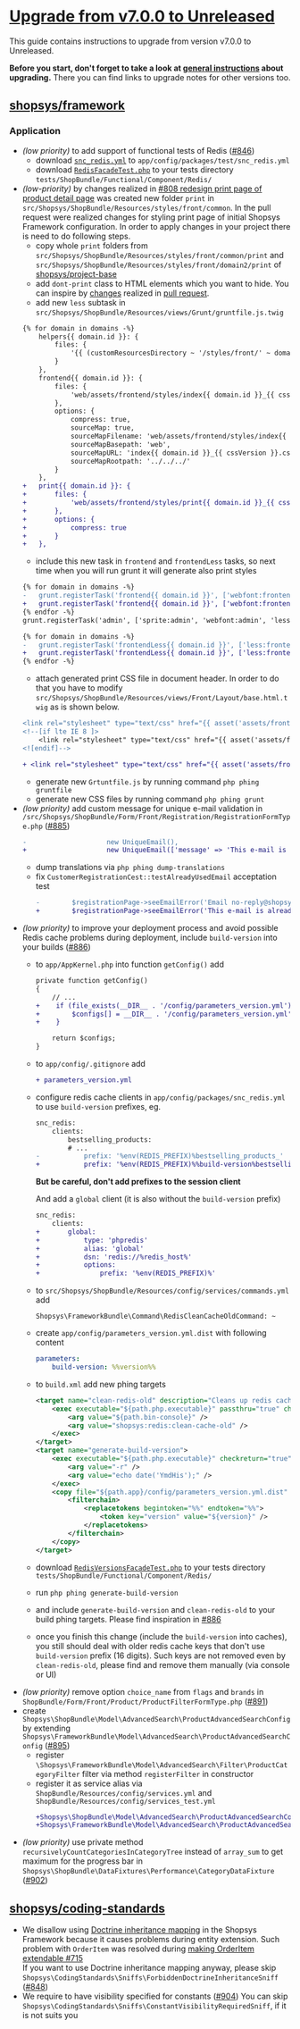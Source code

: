 # [Upgrade from v7.0.0 to Unreleased]

This guide contains instructions to upgrade from version v7.0.0 to Unreleased.

**Before you start, don't forget to take a look at [general instructions](/UPGRADE.md) about upgrading.**
There you can find links to upgrade notes for other versions too.

## [shopsys/framework]
### Application
- *(low priority)* to add support of functional tests of Redis ([#846](https://github.com/shopsys/shopsys/pull/846))
    - download [`snc_redis.yml`](https://github.com/shopsys/project-base/blob/master/app/config/packages/test/snc_redis.yml) to `app/config/packages/test/snc_redis.yml`
    - download [`RedisFacadeTest.php`](https://github.com/shopsys/project-base/tree/master/tests/ShopBundle/Functional/Component/Redis/RedisFacadeTest.php) to your tests directory `tests/ShopBundle/Functional/Component/Redis/`
- *(low-priority)* by changes realized in [#808 redesign print page of product detail page](https://github.com/shopsys/shopsys/pull/808) was created new folder `print` in `src/Shopsys/ShopBundle/Resources/styles/front/common`. In the pull request were realized changes for styling print page of initial Shopsys Framework configuration. In order to apply changes in your project there is need to do following steps.
    - copy whole `print` folders from `src/Shopsys/ShopBundle/Resources/styles/front/common/print` and `src/Shopsys/ShopBundle/Resources/styles/front/domain2/print` of [shopsys/project-base](https://github.com/shopsys/project-base/)
    - add `dont-print` class to HTML elements which you want to hide. You can inspire by [changes](https://github.com/shopsys/shopsys/pull/808/files) realized in [pull request](https://github.com/shopsys/shopsys/pull/808).
    - add new `less` subtask in `src/Shopsys/ShopBundle/Resources/views/Grunt/gruntfile.js.twig`
    ```diff
    {% for domain in domains -%}
        helpers{{ domain.id }}: {
            files: {
                '{{ (customResourcesDirectory ~ '/styles/front/' ~ domain.stylesDirectory)|raw }}/helpers/helpers-generated.less': '{{ (customResourcesDirectory ~ '/styles/front/' ~ domain.stylesDirectory)|raw }}/helpers.less'
            }
        },
        frontend{{ domain.id }}: {
            files: {
                'web/assets/frontend/styles/index{{ domain.id }}_{{ cssVersion }}.css': '{{ (customResourcesDirectory ~ '/styles/front/' ~ domain.stylesDirectory)|raw }}/main.less'
            },
            options: {
                compress: true,
                sourceMap: true,
                sourceMapFilename: 'web/assets/frontend/styles/index{{ domain.id }}_{{ cssVersion }}.css.map',
                sourceMapBasepath: 'web',
                sourceMapURL: 'index{{ domain.id }}_{{ cssVersion }}.css.map',
                sourceMapRootpath: '../../../'
            }
        },
    +   print{{ domain.id }}: {
    +       files: {
    +           'web/assets/frontend/styles/print{{ domain.id }}_{{ cssVersion }}.css': '{{ (customResourcesDirectory ~ '/styles/front/' ~ domain.stylesDirectory)|raw }}/print/main.less'
    +       },
    +       options: {
    +           compress: true
    +       }
    +   },
    ```
    - include this new task in `frontend` and `frontendLess` tasks, so next time when you will run grunt it will generate also print styles
    ```diff
    {% for domain in domains -%}
    -   grunt.registerTask('frontend{{ domain.id }}', ['webfont:frontend', 'sprite:frontend', 'less:frontend{{ domain.id }}', 'legacssy:frontend{{ domain.id }}', 'less:wysiwyg{{ domain.id }}'], 'postcss');
    +   grunt.registerTask('frontend{{ domain.id }}', ['webfont:frontend', 'sprite:frontend', 'less:frontend{{ domain.id }}', 'less:print{{ domain.id }}', 'legacssy:frontend{{ domain.id }}', 'less:wysiwyg{{ domain.id }}'], 'postcss');
    {% endfor -%}
    grunt.registerTask('admin', ['sprite:admin', 'webfont:admin', 'less:admin', 'legacssy:admin' ]);

    {% for domain in domains -%}
    -   grunt.registerTask('frontendLess{{ domain.id }}', ['less:frontend{{ domain.id }}', 'legacssy:frontend{{ domain.id }}', 'less:wysiwyg{{ domain.id }}']);
    +   grunt.registerTask('frontendLess{{ domain.id }}', ['less:frontend{{ domain.id }}', 'legacssy:frontend{{ domain.id }}', 'less:print{{ domain.id }}', 'less:wysiwyg{{ domain.id }}']);
    {% endfor -%}
    ```
    - attach generated print CSS file in document header. In order to do that you have to modify `src/Shopsys/ShopBundle/Resources/views/Front/Layout/base.html.twig` as is shown below.
    ```diff
    <link rel="stylesheet" type="text/css" href="{{ asset('assets/frontend/styles/index' ~ getDomain().id ~ '_' ~ getCssVersion() ~ '.css') }}" media="screen, projection">
    <!--[if lte IE 8 ]>
        <link rel="stylesheet" type="text/css" href="{{ asset('assets/frontend/styles/index' ~ getDomain().id ~ '_' ~ getCssVersion() ~ '-ie8.css') }}" media="screen, projection">
    <![endif]-->

    + <link rel="stylesheet" type="text/css" href="{{ asset('assets/frontend/styles/print' ~ getDomain().id ~ '_' ~ getCssVersion() ~ '.css') }}" media="print">
    ```
    - generate new `Grtuntfile.js` by running command `php phing gruntfile`
    - generate new CSS files by running command `php phing grunt`
- *(low priority)* add custom message for unique e-mail validation in `/src/Shopsys/ShopBundle/Form/Front/Registration/RegistrationFormType.php` ([#885](https://github.com/shopsys/shopsys/pull/885))
    ```diff
    -                    new UniqueEmail(),
    +                    new UniqueEmail(['message' => 'This e-mail is already registered']),
    ```
    - dump translations via `php phing dump-translations`
    - fix `CustomerRegistrationCest::testAlreadyUsedEmail` acceptation test
        ```diff
        -        $registrationPage->seeEmailError('Email no-reply@shopsys.com is already registered');
        +        $registrationPage->seeEmailError('This e-mail is already registered');
        ```
- *(low priority)* to improve your deployment process and avoid possible Redis cache problems during deployment, include `build-version` into your builds ([#886](https://github.com/shopsys/shopsys/pull/886))
    - to `app/AppKernel.php` into function `getConfig()` add
        ```diff
        private function getConfig()
        {
            // ...
        +    if (file_exists(__DIR__ . '/config/parameters_version.yml')) {
        +        $configs[] = __DIR__ . '/config/parameters_version.yml';
        +    }

            return $configs;
        }
        ```
    - to `app/config/.gitignore` add
        ```diff
        + parameters_version.yml
        ```
    - configure redis cache clients in `app/config/packages/snc_redis.yml` to use `build-version` prefixes, eg.
        ```diff
        snc_redis:
            clients:
                bestselling_products:
                # ...
        -           prefix: '%env(REDIS_PREFIX)%bestselling_products_'
        +           prefix: '%env(REDIS_PREFIX)%%build-version%bestselling_products_'
        ```
        **But be careful, don't add prefixes to the session client**

        And add a `global` client (it is also without the `build-version` prefix)
        ```diff
        snc_redis:
            clients:
        +       global:
        +           type: 'phpredis'
        +           alias: 'global'
        +           dsn: 'redis://%redis_host%'
        +           options:
        +               prefix: '%env(REDIS_PREFIX)%'
        ```
    - to `src/Shopsys/ShopBundle/Resources/config/services/commands.yml` add
        ```
        Shopsys\FrameworkBundle\Command\RedisCleanCacheOldCommand: ~
        ```
    - create `app/config/parameters_version.yml.dist` with following content
        ```yml
        parameters:
            build-version: %%version%%
        ```
    - to `build.xml` add new phing targets
        ```xml
        <target name="clean-redis-old" description="Cleans up redis cache for previous build versions">
            <exec executable="${path.php.executable}" passthru="true" checkreturn="true" output="${dev.null}">
                <arg value="${path.bin-console}" />
                <arg value="shopsys:redis:clean-cache-old" />
            </exec>
        </target>
        <target name="generate-build-version">
            <exec executable="${path.php.executable}" checkreturn="true" outputProperty="version">
                <arg value="-r" />
                <arg value="echo date('YmdHis');" />
            </exec>
            <copy file="${path.app}/config/parameters_version.yml.dist" tofile="${path.app}/config/parameters_version.yml" overwrite="true">
                <filterchain>
                    <replacetokens begintoken="%%" endtoken="%%">
                        <token key="version" value="${version}" />
                    </replacetokens>
                </filterchain>
            </copy>
        </target>
        ```
    - download [`RedisVersionsFacadeTest.php`](https://github.com/shopsys/project-base/tree/master/tests/ShopBundle/Functional/Component/Redis/RedisVersionsFacadeTest.php) to your tests directory `tests/ShopBundle/Functional/Component/Redis/`
    - run `php phing generate-build-version`
    - and include `generate-build-version` and `clean-redis-old` to your build phing targets. Please find inspiration in [#886](https://github.com/shopsys/shopsys/pull/886/files)
    - once you finish this change (include the `build-version` into caches), you still should deal with older redis cache keys that don't use `build-version` prefix (16 digits).
      Such keys are not removed even by `clean-redis-old`, please find and remove them manually (via console or UI)
- *(low priority)* remove option `choice_name` from `flags` and `brands` in `ShopBundle/Form/Front/Product/ProductFilterFormType.php` ([#891](https://github.com/shopsys/shopsys/pull/891))
- create `Shopsys\ShopBundle\Model\AdvancedSearch\ProductAdvancedSearchConfig` by extending `Shopsys\FrameworkBundle\Model\AdvancedSearch\ProductAdvancedSearchConfig` ([#895](https://github.com/shopsys/shopsys/pull/895))
    - register `\Shopsys\FrameworkBundle\Model\AdvancedSearch\Filter\ProductCategoryFilter` filter via method `registerFilter` in constructor
    - register it as service alias via `ShopBundle/Resources/config/services.yml` and `ShopBundle/Resources/config/services_test.yml`
        ```diff
        +Shopsys\ShopBundle\Model\AdvancedSearch\ProductAdvancedSearchConfig: ~
        +Shopsys\FrameworkBundle\Model\AdvancedSearch\ProductAdvancedSearchConfig: '@Shopsys\ShopBundle\Model\AdvancedSearch\ProductAdvancedSearchConfig'
        ```
- *(low priority)* use private method `recursivelyCountCategoriesInCategoryTree` instead of `array_sum` to get maximum for the progress bar in `Shopsys\ShopBundle\DataFixtures\Performance\CategoryDataFixture` ([#902](https://github.com/shopsys/shopsys/pull/902))

## [shopsys/coding-standards]
- We disallow using [Doctrine inheritance mapping](https://www.doctrine-project.org/projects/doctrine-orm/en/2.6/reference/inheritance-mapping.html) in the Shopsys Framework
  because it causes problems during entity extension. Such problem with `OrderItem` was resolved during [making OrderItem extendable #715](https://github.com/shopsys/shopsys/pull/715)  
  If you want to use Doctrine inheritance mapping anyway, please skip `Shopsys\CodingStandards\Sniffs\ForbiddenDoctrineInheritanceSniff` ([#848](https://github.com/shopsys/shopsys/pull/848))
- We require to have visibility specified for constants ([#904](https://github.com/shopsys/shopsys/pull/904))
  You can skip `Shopsys\CodingStandards\Sniffs\ConstantVisibilityRequiredSniff`, if it is not suits you

[Upgrade from v7.0.0 to Unreleased]: https://github.com/shopsys/shopsys/compare/v7.0.0...HEAD
[shopsys/framework]: https://github.com/shopsys/framework
[shopsys/coding-standards]: https://github.com/shopsys/coding-standards
